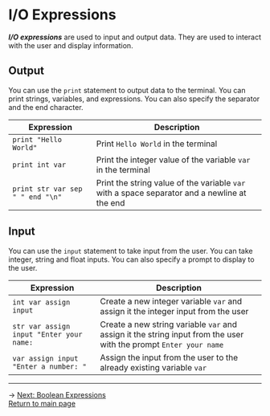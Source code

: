 # I/O Expressions
***I/O expressions*** are used to input and output data. They are used to interact with the user and display information.

## Output
You can use the `print` statement to output data to the terminal. You can print strings, variables, and expressions. You can also specify the separator and the end character.

| Expression | Description |
|---|---|
| `print "Hello World"` | Print `Hello World` in the terminal |
| `print int var` | Print the integer value of the variable `var` in the terminal |
| `print str var sep " " end "\n"` | Print the string value of the variable `var` with a space separator and a newline at the end |


## Input
You can use the `input` statement to take input from the user. You can take integer, string and float inputs. You can also specify a prompt to display to the user.

| Expression | Description |
|---|---|
| `int var assign input` | Create a new integer variable `var` and assign it the integer input from the user |
| `str var assign input "Enter your name: ` | Create a new string variable `var` and assign it the string input from the user with the prompt `Enter your name` |
| `var assign input "Enter a number: "` | Assign the input from the user to the already existing variable `var` |

---
-> [Next: Boolean Expressions](boolean_expressions.md)\
[Return to main page](README.md)